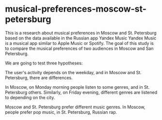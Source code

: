# musical-preferences-moscow-st-petersburg
This is a research about musical preferences in Moscow and St. Petersburg based on the data available in the Russian app Yandex Music
Yandex Music is a musical app similar to Apple Music or Spotify. The goal of this study is to compare the musical preferences of two audiences in Moscow and San Petersburg.

We are going to test three hypotheses:

The user's activity depends on the weekday, and in Moscow and St. Petersburg, there are differences.

In Moscow, on Monday morning people listen to some genres, and in St. Petersburg others. Similarly, on Friday evening, different genres are listened to depending on the city.

Moscow and St. Petersburg prefer different music genres. In Moscow, people prefer pop music, in St. Petersburg, Russian rap.
